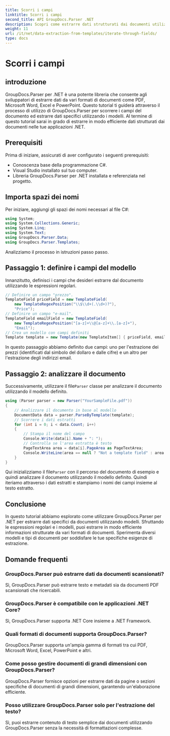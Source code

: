 ```yaml
---
title: Scorri i campi
linktitle: Scorri i campi
second_title: API GroupDocs.Parser .NET
description: Scopri come estrarre dati strutturati dai documenti utilizzando GroupDocs.Parser per .NET. Migliora le tue applicazioni .NET con funzionalità di estrazione dei dati dei documenti.
weight: 11
url: /it/net/data-extraction-from-templates/iterate-through-fields/
type: docs
---
```

# Scorri i campi

## introduzione
GroupDocs.Parser per .NET è una potente libreria che consente agli sviluppatori di estrarre dati da vari formati di documenti come PDF, Microsoft Word, Excel e PowerPoint. Questo tutorial ti guiderà attraverso il processo di utilizzo di GroupDocs.Parser per scorrere i campi del documento ed estrarre dati specifici utilizzando i modelli. Al termine di questo tutorial sarai in grado di estrarre in modo efficiente dati strutturati dai documenti nelle tue applicazioni .NET.
## Prerequisiti
Prima di iniziare, assicurati di aver configurato i seguenti prerequisiti:
- Conoscenza base della programmazione C#.
- Visual Studio installato sul tuo computer.
- Libreria GroupDocs.Parser per .NET installata e referenziata nel progetto.

## Importa spazi dei nomi
Per iniziare, aggiungi gli spazi dei nomi necessari al file C#:
```csharp
using System;
using System.Collections.Generic;
using System.Linq;
using System.Text;
using GroupDocs.Parser.Data;
using GroupDocs.Parser.Templates;
```
Analizziamo il processo in istruzioni passo passo.
## Passaggio 1: definire i campi del modello
Innanzitutto, definisci i campi che desideri estrarre dal documento utilizzando le espressioni regolari.
```csharp
// Definire un campo "prezzo".
TemplateField priceField = new TemplateField(
    new TemplateRegexPosition("\\$\\d+(.\\d+)?"),
    "Price");
// Definire un campo "e-mail".
TemplateField emailField = new TemplateField(
    new TemplateRegexPosition("[a-z]+\\@[a-z]+\\.[a-z]+"),
    "Email");
// Crea un modello con campi definiti
Template template = new Template(new TemplateItem[] { priceField, emailField });
```
In questo passaggio abbiamo definito due campi: uno per l'estrazione dei prezzi (identificati dal simbolo del dollaro e dalle cifre) e un altro per l'estrazione degli indirizzi email.
## Passaggio 2: analizzare il documento
 Successivamente, utilizzare il file`Parser` classe per analizzare il documento utilizzando il modello definito.
```csharp
using (Parser parser = new Parser("YourSampleFile.pdf"))
{
    // Analizzare il documento in base al modello
    DocumentData data = parser.ParseByTemplate(template);
    // Scorrere i dati estratti
    for (int i = 0; i < data.Count; i++)
    {
        // Stampa il nome del campo
        Console.Write(data[i].Name + ": ");
        // Controlla se l'area estratta è testo
        PageTextArea area = data[i].PageArea as PageTextArea;
        Console.WriteLine(area == null ? "Not a template field" : area.Text);
    }
}
```
 Qui inizializziamo il file`Parser` con il percorso del documento di esempio e quindi analizzare il documento utilizzando il modello definito. Quindi iteriamo attraverso i dati estratti e stampiamo i nomi dei campi insieme al testo estratto.
## Conclusione
In questo tutorial abbiamo esplorato come utilizzare GroupDocs.Parser per .NET per estrarre dati specifici da documenti utilizzando modelli. Sfruttando le espressioni regolari e i modelli, puoi estrarre in modo efficiente informazioni strutturate da vari formati di documenti. Sperimenta diversi modelli e tipi di documenti per soddisfare le tue specifiche esigenze di estrazione.

## Domande frequenti
### GroupDocs.Parser può estrarre dati da documenti scansionati?
Sì, GroupDocs.Parser può estrarre testo e metadati sia da documenti PDF scansionati che ricercabili.
### GroupDocs.Parser è compatibile con le applicazioni .NET Core?
Sì, GroupDocs.Parser supporta .NET Core insieme a .NET Framework.
### Quali formati di documenti supporta GroupDocs.Parser?
GroupDocs.Parser supporta un'ampia gamma di formati tra cui PDF, Microsoft Word, Excel, PowerPoint e altri.
### Come posso gestire documenti di grandi dimensioni con GroupDocs.Parser?
GroupDocs.Parser fornisce opzioni per estrarre dati da pagine o sezioni specifiche di documenti di grandi dimensioni, garantendo un'elaborazione efficiente.
### Posso utilizzare GroupDocs.Parser solo per l'estrazione del testo?
Sì, puoi estrarre contenuto di testo semplice dai documenti utilizzando GroupDocs.Parser senza la necessità di formattazioni complesse.